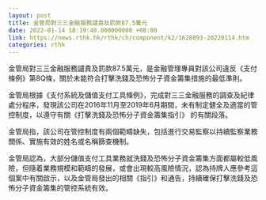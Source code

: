 ```yaml
---
layout: post
title: 金管局對三三金融服務譴責及罰款87.5萬元
date: 2022-01-14 18:19:48.000000000 +08:00
link: https://news.rthk.hk/rthk/ch/component/k2/1628893-20220114.htm
categories: rthk
---
```


金管局對三三金融服務譴責及罰款87.5萬元，是金融管理專員對該公司違反《支付條例》第8Q條，關於未能符合打擊洗錢及恐怖分子資金籌集措施的最低準則。

金管局根據《支付系統及儲值支付工具條例》，完成對三三金融服務的調查及紀律處分程序，發現該公司在2016年11月至2019年6月期間，未有制定健全及適當的管控制度，以遵守有關《打擊洗錢及恐怖分子資金籌集指引》 的有關段落。

金管局指，該公司在管控制度有兩個範疇缺失，包括進行交易監察以持續監察業務關係、實施有效的姓名或名稱篩查機制。

金管局認為，大部分儲值支付工具業務就洗錢及恐怖分子資金籌集方面都屬較低風險，但隨着業務規模和範疇的發展，或會出現較高風險情況，認為持牌人應參考這個案中有關啟示，以及金管局發出的相關《指引》和通告，持續確保打擊洗錢及恐怖分子資金籌集的管控系統有效。
